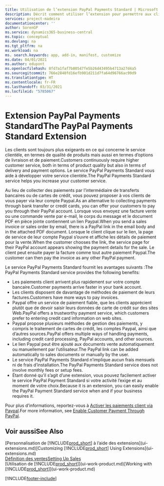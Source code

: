 ```yaml
---
title: Utilisation de l’extension PayPal Payments Standard | Microsoft Docs
description: Décrit comment utiliser l’extension pour permettre aux clients d’effectuer des paiements avec Paypal.
services: project-madeira
documentationcenter: ''
author: SorenGP
ms.service: dynamics365-business-central
ms.topic: conceptual
ms.devlang: na
ms.tgt_pltfrm: na
ms.workload: na
ms. search.keywords: app, add-in, manifest, customize
ms.date: 04/01/2021
ms.author: edupont
ms.openlocfilehash: 8fd7a1faf7b80547fe5b26d43495b4713a27d4a5
ms.sourcegitcommit: 766e2840fd16efb901d211d7fa64d96766ac99d9
ms.translationtype: HT
ms.contentlocale: fr-FR
ms.lasthandoff: 03/31/2021
ms.locfileid: "5785067"
---
```

# <a name="the-paypal-payments-standard-extension"></a><span data-ttu-id="f551c-103">Extension PayPal Payments Standard</span><span class="sxs-lookup"><span data-stu-id="f551c-103">The PayPal Payments Standard Extension</span></span>
<span data-ttu-id="f551c-104">Les clients sont toujours plus exigeants en ce qui concerne le service clientèle, en termes de qualité de produits mais aussi en termes d’options de livraison et de paiement.</span><span class="sxs-lookup"><span data-stu-id="f551c-104">Customers continuously require higher customer service, both in terms of product quality but also in terms of delivery and payment options.</span></span> <span data-ttu-id="f551c-105">Le service PayPal Payments Standard vous aide à développer votre service clientèle.</span><span class="sxs-lookup"><span data-stu-id="f551c-105">The PayPal Payments Standard service helps you increase your customer service.</span></span>

<span data-ttu-id="f551c-106">Au lieu de collecter des paiements par l’intermédiaire de transferts bancaires ou de cartes de crédit, vous pouvez proposer à vos clients de vous payer via leur compte Paypal.</span><span class="sxs-lookup"><span data-stu-id="f551c-106">As an alternative to collecting payments through bank transfer or credit cards, you can offer your customers to pay you through their PayPal account.</span></span> <span data-ttu-id="f551c-107">Lorsque vous envoyez une facture vente ou une commande vente par e-mail, le corps du message et le document PDF en pièce jointe contiennent un lien Paypal.</span><span class="sxs-lookup"><span data-stu-id="f551c-107">When you send a sales invoice or sales order by email, there is a PayPal link in the email body and in the attached PDF document.</span></span> <span data-ttu-id="f551c-108">Lorsque le client clique sur le lien, la page de service de leur compte Paypal s’ouvre et affiche les détails de paiement pour la vente.</span><span class="sxs-lookup"><span data-stu-id="f551c-108">When the customer chooses the link, the service page for their PayPal account appears showing the payment details for the sale.</span></span> <span data-ttu-id="f551c-109">Le client peut ensuite payer la facture comme tout autre paiement Paypal.</span><span class="sxs-lookup"><span data-stu-id="f551c-109">The customer can then pay the invoice as any other PayPal payment.</span></span>

<span data-ttu-id="f551c-110">Le service PayPal Payments Standard fournit les avantages suivants :</span><span class="sxs-lookup"><span data-stu-id="f551c-110">The PayPal Payments Standard service provides the following benefits:</span></span>

* <span data-ttu-id="f551c-111">Les paiements client arrivent plus rapidement sur votre compte bancaire.</span><span class="sxs-lookup"><span data-stu-id="f551c-111">Customer payments arrive faster in your bank account.</span></span>
* <span data-ttu-id="f551c-112">Les clients disposent de davantage de méthodes de paiement de leurs factures.</span><span class="sxs-lookup"><span data-stu-id="f551c-112">Customers have more ways to pay invoices.</span></span>
* <span data-ttu-id="f551c-113">Paypal offre un service de paiement fiable, que les clients apprécient plutôt que de devoir saisir leurs données de carte de crédit sur des sites Web.</span><span class="sxs-lookup"><span data-stu-id="f551c-113">PayPal offers a trustworthy payment service, which customers prefer to entering credit card information on web sites.</span></span>
* <span data-ttu-id="f551c-114">Paypal propose plusieurs méthodes de gestion des paiements, y compris le traitement de cartes de crédit, les comptes Paypal, ainsi que d’autres sources.</span><span class="sxs-lookup"><span data-stu-id="f551c-114">PayPal offers multiple ways of handling payments, including credit card processing, PayPal accounts, and other sources.</span></span>
* <span data-ttu-id="f551c-115">Le lien Paypal peut être ajouté aux documents vente automatiquement ou manuellement par l’utilisateur.</span><span class="sxs-lookup"><span data-stu-id="f551c-115">The PayPal link can be added automatically to sales documents or manually by the user.</span></span>
* <span data-ttu-id="f551c-116">Le service PayPal Payments Standard n’implique aucun frais mensuels ni de frais d’installation.</span><span class="sxs-lookup"><span data-stu-id="f551c-116">The PayPal Payments Standard service does not involve monthly fees or setup fees.</span></span>
* <span data-ttu-id="f551c-117">Étant donné qu’il s’agit d’une extension, vous pouvez facilement activer le service PayPal Payment Standard si votre activité l’exige et au moment de votre choix.</span><span class="sxs-lookup"><span data-stu-id="f551c-117">Because it is an extension, you can easily enable the PayPal Payment Standard service when and if your business requires it.</span></span>  

<span data-ttu-id="f551c-118">Pour plus d’informations, reportez-vous à [Activer les paiements client via Paypal](sales-how-enable-payment-service-extensions.md).</span><span class="sxs-lookup"><span data-stu-id="f551c-118">For more information, see [Enable Customer Payment Through PayPal](sales-how-enable-payment-service-extensions.md).</span></span>

## <a name="see-also"></a><span data-ttu-id="f551c-119">Voir aussi</span><span class="sxs-lookup"><span data-stu-id="f551c-119">See Also</span></span>
<span data-ttu-id="f551c-120">[Personnalisation de [!INCLUDE[prod_short](includes/prod_short.md)] à l’aide des extensions](ui-extensions.md)</span><span class="sxs-lookup"><span data-stu-id="f551c-120">[Customizing [!INCLUDE[prod_short](includes/prod_short.md)] Using Extensions](ui-extensions.md)</span></span>  
[<span data-ttu-id="f551c-121">Définition des ventes</span><span class="sxs-lookup"><span data-stu-id="f551c-121">Setting Up Sales</span></span>](sales-setup-sales.md)  
<span data-ttu-id="f551c-122">[Utilisation de [!INCLUDE[prod_short](includes/prod_short.md)]](ui-work-product.md)</span><span class="sxs-lookup"><span data-stu-id="f551c-122">[Working with [!INCLUDE[prod_short](includes/prod_short.md)]](ui-work-product.md)</span></span>


[!INCLUDE[footer-include](includes/footer-banner.md)]